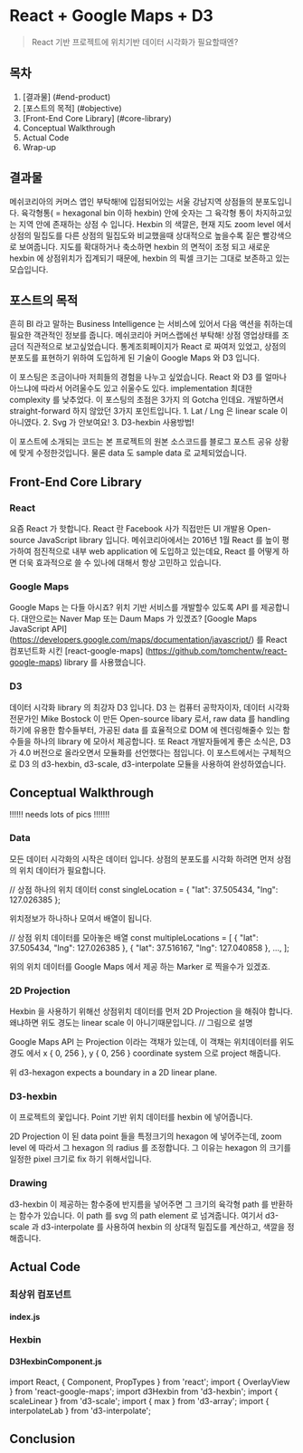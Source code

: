 # React + Google Maps + D3

> React 기반 프로젝트에 위치기반 데이터 시각화가 필요할때엔?

## 목차
1. [결과물] (#end-product)
2. [포스트의 목적] (#objective)
3. [Front-End Core Library] (#core-library)
4. Conceptual Walkthrough
5. Actual Code
6. Wrap-up


## <a name="end-product"></a>결과물

메쉬코리아의 커머스 앱인 부탁해!에 입점되어있는 서울 강남지역 상점들의 분포도입니다. 육각형통( = hexagonal bin 이하 hexbin) 안에 숫자는 그 육각형 통이 차지하고있는 지역 안에 존재하는 상점 수 입니다. Hexbin 의 색깔은, 현재 지도 zoom level 에서 상점의 밀집도를 다른 상점의 밀집도와 비교했을때 상대적으로 높을수록 짙은 빨강색으로 보여줍니다. 지도를 확대하거나 축소하면 hexbin 의 면적이 조정 되고 새로운 hexbin 에 상점위치가 집계되기 때문에, hexbin 의 픽셀 크기는 그대로 보존하고 있는 모습입니다.

## <a name="objective"></a>포스트의 목적

흔히 BI 라고 말하는 Business Intelligence 는 서비스에 있어서 다음 액션을 취하는데 필요한 객관적인 정보를 줍니다. 메쉬코리아 커머스랩에선 부탁해! 상점 영업상태를 조금더 직관적으로 보고싶었습니다. 통계조회페이지가 React 로 짜여저 있었고, 상점의 분포도를 표현하기 위하여 도입하게 된 기술이 Google Maps 와 D3 입니다.

이 포스팅은 조금이나마 저희들의 경험을 나누고 싶었습니다. React 와 D3 를 얼마나 아느냐에 따라서 어려울수도 있고 쉬울수도 있다. implementation 최대한 complexity 를 낮추었다. 이 포스팅의 초점은 3가지 의 Gotcha 인데요. 개발하면서 straight-forward 하지 않았던 3가지 포인트입니다. 1. Lat / Lng 은 linear scale 이 아니였다. 2. Svg 가 안보여요! 3. D3-hexbin 사용방법! 

이 포스트에 소개되는 코드는 본 프로젝트의 원본 소스코드를 블로그 포스트 공유 상황에 맞게 수정한것입니다. 물론 data 도 sample data 로 교체되었습니다.

## <a name="core-library"></a>Front-End Core Library

### React
요즘 React 가 핫합니다. React 란 Facebook 사가 직접만든 UI 개발용 Open-source JavaScript library 입니다.
메쉬코리아에서는 2016년 1월 React 를 높이 평가하여 점진적으로 내부 web application 에 도입하고 있는데요, React 를 어떻게 하면 더욱 효과적으로 쓸 수 있나에 대해서 항상 고민하고 있습니다.

### Google Maps
Google Maps 는 다들 아시죠? 위치 기반 서비스를 개발할수 있도록 API 를 제공합니다. 대안으로는 Naver Map 또는 Daum Maps 가 있겠죠? 
[Google Maps JavaScript API] (https://developers.google.com/maps/documentation/javascript/) 를 React 컴포넌트화 시킨 [react-google-maps] (https://github.com/tomchentw/react-google-maps) library 를 사용했습니다.

### D3
데이터 시각화 library 의 최강자 D3 입니다. D3 는 컴퓨터 공학자이자, 데이터 시각화 전문가인 Mike Bostock 이 만든 Open-source libary 로서, raw data 를 handling 하기에 유용한 함수들부터, 가공된 data 를 효율적으로 DOM 에 렌더링해줄수 있는 함수들을 하나의 library 에 모아서 제공합니다. 또 React 개발자들에게 좋은 소식은, D3 가 4.0 버전으로 올라오면서 모듈화를 선언했다는 점입니다. 이 포스트에서는 구체적으로 D3 의 d3-hexbin, d3-scale, d3-interpolate 모듈을 사용하여 완성하였습니다.

## Conceptual Walkthrough
!!!!!! needs lots of pics !!!!!!!

### Data
모든 데이터 시각화의 시작은 데이터 입니다. 상점의 분포도를 시각화 하려면 먼저 상점의 위치 데이터가 필요합니다.

  // 상점 하나의 위치 데이터
  const singleLocation = { "lat": 37.505434, "lng": 127.026385 };

위치정보가 하나하나 모여서 배열이 됩니다.
  
  // 상점 위치 데이터를 모아놓은 배열
  const multipleLocations = [ 
    { "lat": 37.505434, "lng": 127.026385 },
    { "lat": 37.516167, "lng": 127.040858 },
    ...,
  ];
  
위의 위치 데이터를 Google Maps 에서 제공 하는 Marker 로 찍을수가 있겠죠.


### 2D Projection

Hexbin 을 사용하기 위해선 상점위치 데이터를 먼저 2D Projection 을 해줘야 합니다. 왜냐하면 위도 경도는 linear scale 이 아니기때문입니다. // 그림으로 설명

Google Maps API 는 Projection 이라는 객채가 있는데, 이 객채는 위치데이터를 위도 경도 에서  x { 0, 256 }, y { 0, 256 } coordinate system 으로 project 해줍니다. 

위
d3-hexagon expects a boundary in a 2D linear plane.

### D3-hexbin
이 프로젝트의 꽃입니다. Point 기반 위치 데이터를 hexbin 에 넣어줍니다.

2D Projection 이 된 data point 들을 특정크기의 hexagon 에 넣어주는데, zoom level 에 따라서 그 hexagon 의 radius 를 조정합니다. 그 이유는 hexagon 의 크기를 일정한 pixel 크기로 fix 하기 위해서입니다.

### Drawing

d3-hexbin 이 제공하는 함수중에 반지름을 넣어주면 그 크기의 육각형 path 를 반환하는 함수가 있습니다. 이 path 를 svg 의 path element 로 넘겨줍니다. 여기서 d3-scale 과 d3-interpolate 를 사용하여 hexbin 의 상대적 밀집도를 계산하고, 색깔을 정해줍니다.

## Actual Code

### 최상위 컴포넌트
#### index.js


### Hexbin
#### D3HexbinComponent.js
  import React, { Component, PropTypes } from 'react';
  import { OverlayView } from 'react-google-maps';
  import d3Hexbin from 'd3-hexbin';
  import { scaleLinear } from 'd3-scale';
  import { max } from 'd3-array';
  import { interpolateLab } from 'd3-interpolate';
  
  
## Conclusion